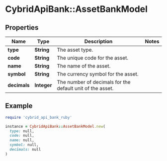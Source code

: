 # CybridApiBank::AssetBankModel

## Properties

| Name | Type | Description | Notes |
| ---- | ---- | ----------- | ----- |
| **type** | **String** | The asset type. |  |
| **code** | **String** | The unique code for the asset. |  |
| **name** | **String** | The name of the asset. |  |
| **symbol** | **String** | The currency symbol for the asset. |  |
| **decimals** | **Integer** | The number of decimals for the default unit of the asset. |  |

## Example

```ruby
require 'cybrid_api_bank_ruby'

instance = CybridApiBank::AssetBankModel.new(
  type: null,
  code: null,
  name: null,
  symbol: null,
  decimals: null
)
```

